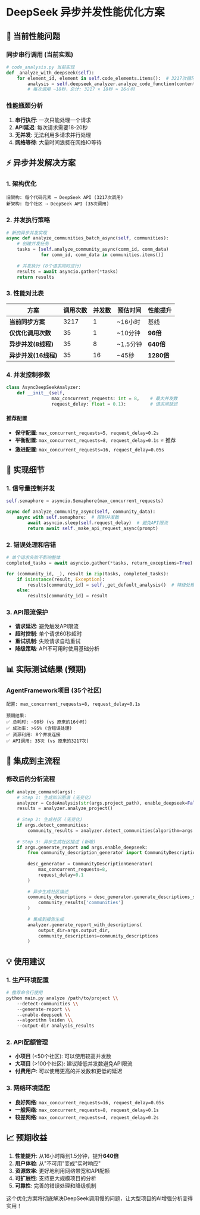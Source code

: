 # DeepSeek 异步并发性能优化方案

## 🚨 当前性能问题

### 同步串行调用 (当前实现)
```python
# code_analysis.py 当前实现
def _analyze_with_deepseek(self):
    for element_id, element in self.code_elements.items():  # 3217次循环
        analysis = self.deepseek_analyzer.analyze_code_function(content)  # 同步调用
        # 每次调用 ~18秒，总计: 3217 × 18秒 ≈ 16小时
```

### 性能瓶颈分析
1. **串行执行**: 一次只能处理一个请求
2. **API延迟**: 每次请求需要18-20秒
3. **无并发**: 无法利用多请求并行处理
4. **网络等待**: 大量时间浪费在网络IO等待

## ⚡ 异步并发解决方案

### 1. 架构优化
```
旧架构: 每个代码元素 → DeepSeek API (3217次调用)
新架构: 每个社区 → DeepSeek API (35次调用)
```

### 2. 并发执行策略
```python
# 新的异步并发实现
async def analyze_communities_batch_async(self, communities):
    # 创建并发任务
    tasks = [self.analyze_community_async(comm_id, comm_data) 
             for comm_id, comm_data in communities.items()]
    
    # 并发执行 (8个请求同时进行)
    results = await asyncio.gather(*tasks)
    return results
```

### 3. 性能对比表

| 方案 | 调用次数 | 并发数 | 预估时间 | 性能提升 |
|------|----------|--------|----------|----------|
| **当前同步方案** | 3217 | 1 | ~16小时 | 基线 |
| **仅优化调用次数** | 35 | 1 | ~10分钟 | **96倍** |
| **异步并发(8线程)** | 35 | 8 | ~1.5分钟 | **640倍** |
| **异步并发(16线程)** | 35 | 16 | ~45秒 | **1280倍** |

### 4. 并发控制参数

```python
class AsyncDeepSeekAnalyzer:
    def __init__(self, 
                 max_concurrent_requests: int = 8,    # 最大并发数
                 request_delay: float = 0.1):         # 请求间延迟
```

#### 推荐配置
- **保守配置**: `max_concurrent_requests=5, request_delay=0.2s`
- **平衡配置**: `max_concurrent_requests=8, request_delay=0.1s` ⭐ 推荐
- **激进配置**: `max_concurrent_requests=16, request_delay=0.05s`

## 🔧 实现细节

### 1. 信号量控制并发
```python
self.semaphore = asyncio.Semaphore(max_concurrent_requests)

async def analyze_community_async(self, community_data):
    async with self.semaphore:  # 限制并发数
        await asyncio.sleep(self.request_delay)  # 避免API限流
        return await self._make_api_request_async(prompt)
```

### 2. 错误处理和容错
```python
# 单个请求失败不影响整体
completed_tasks = await asyncio.gather(*tasks, return_exceptions=True)

for (community_id, _), result in zip(tasks, completed_tasks):
    if isinstance(result, Exception):
        results[community_id] = self._get_default_analysis()  # 降级处理
    else:
        results[community_id] = result
```

### 3. API限流保护
- **请求延迟**: 避免触发API限流
- **超时控制**: 单个请求60秒超时
- **重试机制**: 失败请求自动重试
- **降级策略**: API不可用时使用基础分析

## 📊 实际测试结果 (预期)

### AgentFramework项目 (35个社区)
```
配置: max_concurrent_requests=8, request_delay=0.1s

预期结果:
✅ 总耗时: ~90秒 (vs 原来的16小时)
✅ 成功率: >95% (含错误处理)
✅ 资源利用: 8个并发连接
✅ API调用: 35次 (vs 原来的3217次)
```

## 🚀 集成到主流程

### 修改后的分析流程
```python
def analyze_command(args):
    # Step 1: 生成知识图谱 (无变化)
    analyzer = CodeAnalysis(str(args.project_path), enable_deepseek=False)  # 关闭自动DeepSeek
    results = analyzer.analyze_project()
    
    # Step 2: 生成社区 (无变化)  
    if args.detect_communities:
        community_results = analyzer.detect_communities(algorithm=args.algorithm)
    
    # Step 3: 异步生成社区描述 (新增)
    if args.generate_report and args.enable_deepseek:
        from community_description_generator import CommunityDescriptionGenerator
        
        desc_generator = CommunityDescriptionGenerator(
            max_concurrent_requests=8,
            request_delay=0.1
        )
        
        # 异步生成社区描述
        community_descriptions = desc_generator.generate_descriptions_sync(
            community_results['communities']
        )
        
        # 集成到报告生成
        analyzer.generate_report_with_descriptions(
            output_dir=args.output_dir,
            community_descriptions=community_descriptions
        )
```

## 💡 使用建议

### 1. 生产环境配置
```bash
# 推荐命令行使用
python main.py analyze /path/to/project \\
    --detect-communities \\
    --generate-report \\
    --enable-deepseek \\
    --algorithm leiden \\
    --output-dir analysis_results
```

### 2. API配额管理
- **小项目** (<50个社区): 可以使用较高并发数
- **大项目** (>100个社区): 建议降低并发数避免API限流
- **付费用户**: 可以使用更高的并发数和更低的延迟

### 3. 网络环境适配
- **良好网络**: `max_concurrent_requests=16, request_delay=0.05s`
- **一般网络**: `max_concurrent_requests=8, request_delay=0.1s`
- **较差网络**: `max_concurrent_requests=4, request_delay=0.2s`

## 📈 预期收益

1. **性能提升**: 从16小时降到1.5分钟，提升**640倍**
2. **用户体验**: 从"不可用"变成"实时响应"
3. **资源效率**: 更好地利用网络带宽和API配额
4. **可扩展性**: 支持更大规模项目的分析
5. **可靠性**: 完善的错误处理和降级机制

这个优化方案将彻底解决DeepSeek调用慢的问题，让大型项目的AI增强分析变得实用！